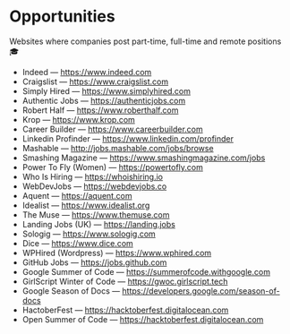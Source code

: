 # Opportunities

Websites where companies post part-time, full-time and remote positions 🎓

- Indeed — https://www.indeed.com
- Craigslist — https://www.craigslist.com
- Simply Hired — https://www.simplyhired.com
- Authentic Jobs — https://authenticjobs.com
- Robert Half — https://www.roberthalf.com
- Krop — https://www.krop.com
- Career Builder — https://www.careerbuilder.com
- Linkedin Profinder — https://www.linkedin.com/profinder
- Mashable — http://jobs.mashable.com/jobs/browse
- Smashing Magazine — https://www.smashingmagazine.com/jobs
- Power To Fly (Women) — https://powertofly.com
- Who Is Hiring — https://whoishiring.io
- WebDevJobs — https://webdevjobs.co
- Aquent — https://aquent.com
- Idealist — https://www.idealist.org
- The Muse — https://www.themuse.com
- Landing Jobs (UK) — https://landing.jobs
- Sologig — https://www.sologig.com
- Dice — https://www.dice.com
- WPHired (Wordpress) — https://www.wphired.com
- GitHub Jobs — https://jobs.github.com 
- Google Summer of Code — https://summerofcode.withgoogle.com
- GirlScript Winter of Code — https://gwoc.girlscript.tech
- Google Season of Docs — https://developers.google.com/season-of-docs
- HactoberFest — https://hacktoberfest.digitalocean.com
- Open Summer of Code — https://hacktoberfest.digitalocean.com
